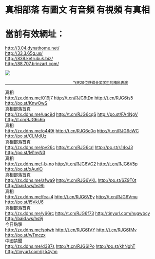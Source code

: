 # 真相部落  有圖文 有音頻 有視頻 有真相<br>
# 當前有效網址：<br>
http://3.04.dynathome.net/<br>
http://33.3.65g.us/<br>
http://838.ketrubuk.biz/<br>
http://88.707.brinzart.com/<br>

<a href="http://04.dynathome.net/zx/" target="_blank"><img src="http://04.dynathome.net/pic/2016/11/p7829911a215010452.jpg">

                                   飞天20位获得金奖学生的精彩表演
</a>

<div class="linkbox"><div class="title">真相<div id="url"><a href="http://zx.ddns.me/019j7" target=_blank>http://zx.ddns.me/019j7</a>     <a href="http://t.cn/RJG6tDn" target=_blank>http://t.cn/RJG6tDn</a>     <a href="http://t.cn/RJG6ts5" target=_blank>http://t.cn/RJG6ts5</a>     <a href="http://po.st/KnwOwS" target=_blank>http://po.st/KnwOwS</a></div></div><div class="title">真相部落首頁<div id="url"><a href="http://zx.ddns.me/uac9d" target=_blank>http://zx.ddns.me/uac9d</a>     <a href="http://t.cn/RJG6cqS" target=_blank>http://t.cn/RJG6cqS</a>     <a href="http://po.st/FA4NgV" target=_blank>http://po.st/FA4NgV</a>     <a href="http://t.cn/RJG6c6o" target=_blank>http://t.cn/RJG6c6o</a></div></div><div class="title">真相<div id="url"><a href="http://zx.ddns.me/o449t" target=_blank>http://zx.ddns.me/o449t</a>     <a href="http://t.cn/RJG6c0q" target=_blank>http://t.cn/RJG6c0q</a>     <a href="http://t.cn/RJG6cWC" target=_blank>http://t.cn/RJG6cWC</a>     <a href="http://po.st/CLMdUz" target=_blank>http://po.st/CLMdUz</a></div></div><div class="title">真相部落首頁<div id="url"><a href="http://zx.ddns.me/pv26c" target=_blank>http://zx.ddns.me/pv26c</a>     <a href="http://t.cn/RJG6crl" target=_blank>http://t.cn/RJG6crl</a>     <a href="http://po.st/s14oJ3" target=_blank>http://po.st/s14oJ3</a>     <a href="http://po.st/M1nyN3" target=_blank>http://po.st/M1nyN3</a></div></div><div class="title">真相<div id="url"><a href="http://zx.ddns.me/-b-no" target=_blank>http://zx.ddns.me/-b-no</a>     <a href="http://t.cn/RJG6VG2" target=_blank>http://t.cn/RJG6VG2</a>     <a href="http://t.cn/RJG6V5p" target=_blank>http://t.cn/RJG6V5p</a>     <a href="http://po.st/xAurlO" target=_blank>http://po.st/xAurlO</a></div></div><div class="title">真相部落首頁<div id="url"><a href="http://zx.ddns.me/afwa9" target=_blank>http://zx.ddns.me/afwa9</a>     <a href="http://t.cn/RJG6VKL" target=_blank>http://t.cn/RJG6VKL</a>     <a href="http://po.st/6Z9T0t" target=_blank>http://po.st/6Z9T0t</a>     <a href="http://baid.ws/hs9h" target=_blank>http://baid.ws/hs9h</a></div></div><div class="title">真相<div id="url"><a href="http://zx.ddns.me/fca-4" target=_blank>http://zx.ddns.me/fca-4</a>     <a href="http://t.cn/RJG6VEy" target=_blank>http://t.cn/RJG6VEy</a>     <a href="http://t.cn/RJG6Vmu" target=_blank>http://t.cn/RJG6Vmu</a>     <a href="http://po.st/i5VkU6" target=_blank>http://po.st/i5VkU6</a></div></div><div class="title">真相部落首頁<div id="url"><a href="http://zx.ddns.me/v66rc" target=_blank>http://zx.ddns.me/v66rc</a>     <a href="http://t.cn/RJG6f73" target=_blank>http://t.cn/RJG6f73</a>     <a href="http://tinyurl.com/hugwbcy" target=_blank>http://tinyurl.com/hugwbcy</a>     <a href="http://baid.ws/hs9j" target=_blank>http://baid.ws/hs9j</a></div></div><div class="title">今日點擊<div id="url"><a href="http://zx.ddns.me/spiwb" target=_blank>http://zx.ddns.me/spiwb</a>     <a href="http://t.cn/RJG6fVY" target=_blank>http://t.cn/RJG6fVY</a>     <a href="http://t.cn/RJG6fMv" target=_blank>http://t.cn/RJG6fMv</a>     <a href="http://po.st/wTmczx" target=_blank>http://po.st/wTmczx</a></div></div><div class="title">中國禁聞<div id="url"><a href="http://zx.ddns.me/d387s" target=_blank>http://zx.ddns.me/d387s</a>     <a href="http://t.cn/RJG6IPo" target=_blank>http://t.cn/RJG6IPo</a>     <a href="http://po.st/khNghT" target=_blank>http://po.st/khNghT</a>     <a href="http://tinyurl.com/jz54yhn" target=_blank>http://tinyurl.com/jz54yhn</a></div></div></div>
